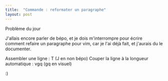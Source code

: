 ```yaml
---
title:  "Commande : reformater un paragraphe"
layout: post
---
```

Problème du jour

J'allais encore parler de bépo, et je dois m'interrompre pour écrire
comment refaire un paragraphe pour vim, car je l'ai déjà fait, et
j'aurais du le documenter.

Assembler une ligne : T (J en non bépo)
Couper la ligne à la longueur automatique : vgq (gq en visuel)

:)
